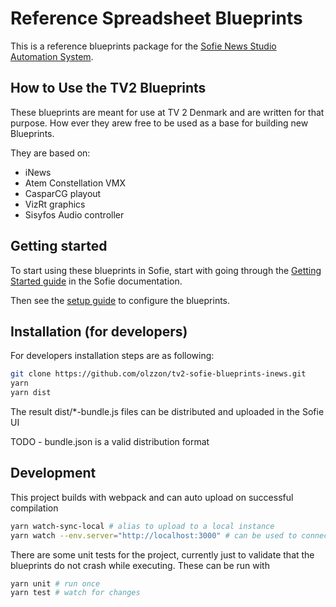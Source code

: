 # Reference Spreadsheet Blueprints

This is a reference blueprints package for the [Sofie News Studio Automation System](https://github.com/nrkno/Sofie-TV-automation/).

## How to Use the TV2 Blueprints

These blueprints are meant for use at TV 2 Denmark and are written for that purpose. How ever they arew free to be used as a base for building new Blueprints.

They are based on:

- iNews
- Atem Constellation VMX
- CasparCG playout
- VizRt graphics
- Sisyfos Audio controller

## Getting started

To start using these blueprints in Sofie, start with going through the [Getting Started guide](https://sofie.gitbook.io/sofie-tv-automation/documentation/getting-started) in the Sofie documentation.

Then see the [setup guide](docs/Setup.md) to configure the blueprints.

## Installation (for developers)

For developers installation steps are as following:

```sh
git clone https://github.com/olzzon/tv2-sofie-blueprints-inews.git
yarn
yarn dist
```

The result dist/\*-bundle.js files can be distributed and uploaded in the Sofie UI

TODO - bundle.json is a valid distribution format

## Development

This project builds with webpack and can auto upload on successful compilation

```sh
yarn watch-sync-local # alias to upload to a local instance
yarn watch --env.server="http://localhost:3000" # can be used to connect to upload to a remote sofie instance
```

There are some unit tests for the project, currently just to validate that the blueprints do not crash while executing.
These can be run with

```sh
yarn unit # run once
yarn test # watch for changes
```
